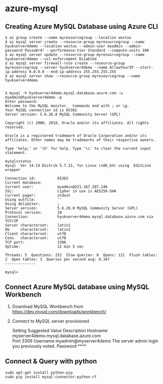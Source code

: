 # azure-mysql
## Creating Azure MySQL Database using Azure CLI

    $ az group create --name myresourcegroup --location westus
    $ az mysql server create --resource-group myresourcegroup --name hyukserver4demo --location westus --admin-user myadmin --admin-password Passw0rd! --performance-tier Standard --compute-units 100
    $ az mysql server update --resource-group myresourcegroup --name hyukserver4demo --ssl-enforcement Disabled
    $ az mysql server firewall-rule create --resource-group myresourcegroup --server hyukserver4demo --name AllowYourIP --start-ip-address 0.0.0.0 --end-ip-address 255.255.255.255
    $ az mysql server show --resource-group myresourcegroup --name hyukserver4demo


    $ mysql -h hyukserver4demo.mysql.database.azure.com -u myadmin@hyukserver4demo -p
    Enter password:
    Welcome to the MySQL monitor.  Commands end with ; or \g.
    Your MySQL connection id is 65362
    Server version: 5.6.26.0 MySQL Community Server (GPL)
    
    Copyright (c) 2000, 2018, Oracle and/or its affiliates. All rights reserved.
    
    Oracle is a registered trademark of Oracle Corporation and/or its affiliates. Other names may be trademarks of their respective owners.
    
    Type 'help;' or '\h' for help. Type '\c' to clear the current input statement.
    
    mysql>status
    mysql  Ver 14.14 Distrib 5.7.21, for Linux (x86_64) using  EditLine wrapper
    
    Connection id:          65362
    Current database:
    Current user:           myadmin@221.167.207.246
    SSL:                    Cipher in use is AES256-SHA
    Current pager:          stdout
    Using outfile:          ''
    Using delimiter:        ;
    Server version:         5.6.26.0 MySQL Community Server (GPL)
    Protocol version:       10
    Connection:             hyukserver4demo.mysql.database.azure.com via TCP/IP
    Server characterset:    latin1
    Db     characterset:    latin1
    Client characterset:    utf8
    Conn.  characterset:    utf8
    TCP port:               3306
    Uptime:                 12 min 5 sec
    
    Threads: 5  Questions: 252  Slow queries: 0  Opens: 121  Flush tables: 2  Open tables: 3  Queries per second avg: 0.347
    --------------
    
    mysql>

## Connect Azure MySQL database using MySQL Workbench
1) Download MySQL Workbench from https://dev.mysql.com/downloads/workbench/
2) Connect to MySQL server provisioned

    Setting	Suggested Value	Description
    Hostname	myserver4demo.mysql.database.azure.com	
    Port	3306
    Username	myadmin@myserver4demo
    The server admin login you previously noted.
    Password	****

## Connect & Query with python
    sudo apt-get install python-pip
    sudo pip install mysql-connector-python-rf
    


